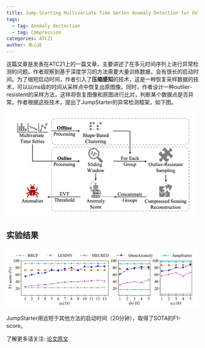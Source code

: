 ```yaml
---
title: Jump-Starting Multivariate Time Series Anomaly Detection for Online Service Systems
tags: 
  - tag: Anomaly dectection
  - tag: Compression
categories: ATC21
author: 朱心远
---
```


这篇文章是发表在ATC21上的一篇文章，主要讲述了在多元时间序列上进行异常检测的问题。作者观察到基于深度学习的方法需要大量训练数据，会有很长的启动时间。为了缩短启动时间，作者引入了**压缩感知**的技术，这是一种恢复采样数据的技术，可以以ms级的时间从采样点中恢复出原图像。同时，作者设计一种outlier-resistent的采样方法，这样将恢复图像和原图进行比对，判断某个数据点是否异常。作者根据这些技术，提出了JumpStarter的异常检测框架，如下图。

![avatar](\assets\img\papers\20210817_framework.png)

## 实验结果

![avatar](\assets\img\papers\20210817_result.png)

JumpStarter用远短于其他方法的启动时间（20分钟），取得了SOTA的F1-score。

了解更多请关注: [论文原文](https://www.usenix.org/conference/atc21/presentation/ma) 

